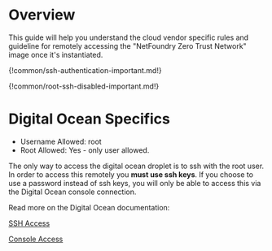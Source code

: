 # Overview

  This guide will help you understand the cloud vendor specific rules and guideline for remotely accessing
  the "NetFoundry Zero Trust Network" image once it's instantiated.

{!common/ssh-authentication-important.md!}

{!common/root-ssh-disabled-important.md!}

# Digital Ocean Specifics

* Username Allowed: root
* Root Allowed: Yes - only user allowed.

The only way to access the digital ocean droplet is to ssh with the root user.  In order to access this remotely
you **must use ssh keys**.  If you choose to use a password instead of ssh keys, you will only be able to access this via the Digital Ocean console connection.

Read more on the Digital Ocean documentation:

[SSH Access](https://www.digitalocean.com/docs/droplets/how-to/connect-with-ssh/)

[Console Access](https://www.digitalocean.com/docs/droplets/resources/console/)